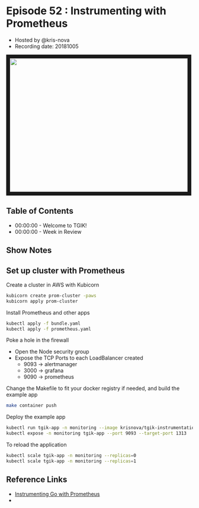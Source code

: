# Episode 52 : Instrumenting with Prometheus

- Hosted by @kris-nova
- Recording date: 20181005

<!--- Thumbnailed embed of the video, n8Xo_ghCIOSY is the video id from the youtube url --->

<a href="https://www.youtube.com/watch?v=zY2vpAf1SXA
" target="_blank"><img src="http://img.youtube.com/vi/zY2vpAf1SXA/hqdefault.jpg" width="480" height="360" border="10" /></a>

## Table of Contents

- 00:00:00 - Welcome to TGIK!
- 00:00:00 - Week in Review

## Show Notes

## Set up cluster with Prometheus

Create a cluster in AWS with Kubicorn

```bash
kubicorn create prom-cluster -paws
kubicorn apply prom-cluster
```

Install Prometheus and other apps

```bash
kubectl apply -f bundle.yaml
kubectl apply -f prometheus.yaml
```

Poke a hole in the firewall

 - Open the Node security group
 - Expose the TCP Ports to each LoadBalancer created
    - 9093 -> alertmanager
    - 3000 -> grafana
    - 9090 -> prometheus

Change the Makefile to fit your docker registry if needed, and build the example app

```bash
make container push
```

Deploy the example app

```bash
kubectl run tgik-app -n monitoring --image krisnova/tgik-instrumentation-app
kubectl expose -n monitoring tgik-app --port 9093 --target-port 1313
```


To reload the application

```bash
kubectl scale tgik-app -n monitoring --replicas=0
kubectl scale tgik-app -n monitoring --replicas=1
```


## Reference Links

- [Instrumenting Go with Prometheus](https://prometheus.io/docs/guides/go-application)
-
